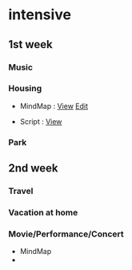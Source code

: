 # intensive

## 1st week

### Music

### Housing

* MindMap : [View](https://www.draw.io/?lightbox=1&p=trees#Uhttps%3A%2F%2Fraw.githubusercontent.com%2Fpassionlim%2Fintensive%2Fmaster%2FIntensive_Housing.html) [Edit](https://www.draw.io/?p=trees#Uhttps%3A%2F%2Fraw.githubusercontent.com%2Fpassionlim%2Fintensive%2Fmaster%2FIntensive_Housing.html)

*  Script : [View](https://raw.githubusercontent.com/passionlim/intensive/master/Intensive_Housing.txt)

### Park

## 2nd week

### Travel

### Vacation at home

### Movie/Performance/Concert

* MindMap
* 
